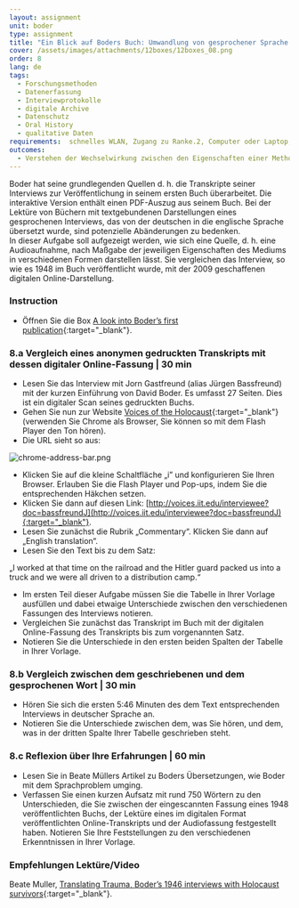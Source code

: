 ```yaml
---
layout: assignment
unit: boder
type: assignment
title: "Ein Blick auf Boders Buch: Umwandlung von gesprochener Sprache in abgetippten Text"
cover: /assets/images/attachments/12boxes/12boxes_08.png
order: 8
lang: de
tags:
  - Forschungsmethoden
  - Datenerfassung
  - Interviewprotokolle
  - digitale Archive
  - Datenschutz
  - Oral History
  - qualitative Daten
requirements:  schnelles WLAN, Zugang zu Ranke.2, Computer oder Laptop, Anwendung auf Computer oder Laptop zum Abspielen von Videos, Account für Timeline
outcomes:
  - Verstehen der Wechselwirkung zwischen den Eigenschaften einer Methode zur Erfassung von Daten, den Eigenschaften des Mediums, über das diese Daten geteilt werden, und der Darstellung dieser Daten.
---
```


Boder hat seine grundlegenden Quellen  d. h. die Transkripte seiner Interviews  zur Veröffentlichung in seinem ersten Buch überarbeitet. Die interaktive Version enthält einen PDF-Auszug aus seinem Buch. Bei der Lektüre von Büchern mit textgebundenen Darstellungen eines gesprochenen Interviews, das von der deutschen in die englische Sprache übersetzt wurde, sind potenzielle Abänderungen zu bedenken.  
In dieser Aufgabe soll aufgezeigt werden, wie sich eine Quelle, d. h. eine Audioaufnahme, nach Maßgabe der jeweiligen Eigenschaften des Mediums in verschiedenen Formen darstellen lässt. Sie vergleichen das Interview, so wie es 1948 im Buch veröffentlicht wurde, mit der 2009 geschaffenen digitalen Online-Darstellung.

<!-- more -->

<!-- briefing-student -->

### Instruction
<!-- section-contents -->

- Öffnen Sie die Box [A look into Boder’s first publication](https://allthingsmoving.com/DB_interactive_2018_07_03/#Intro){:target="_blank"}.

<!-- section -->

### 8.a  Vergleich eines anonymen gedruckten Transkripts mit dessen digitaler Online-Fassung | 30 min
<!-- section-contents -->

- Lesen Sie das Interview mit Jorn Gastfreund (alias Jürgen Bassfreund) mit der kurzen Einführung von David Boder. Es umfasst 27 Seiten. Dies ist ein digitaler Scan seines gedruckten Buchs.
- Gehen Sie nun zur Website [Voices of the Holocaust](http://voices.iit.edu/){:target="_blank"} (verwenden Sie Chrome als Browser, Sie können so mit dem Flash Player den Ton hören). 
- Die URL sieht so aus: 

![chrome-address-bar.png](../../../assets/images/chrome-address-bar.png)

- Klicken Sie auf die kleine Schaltfläche „i” und konfigurieren Sie Ihren Browser. Erlauben Sie die Flash Player und Pop-ups, indem Sie die entsprechenden Häkchen setzen. 
- Klicken Sie dann auf diesen Link: [http://voices.iit.edu/interviewee?doc=bassfreundJ](http://voices.iit.edu/interviewee?doc=bassfreundJ){:target="_blank"}.
- Lesen Sie zunächst die Rubrik „Commentary“. Klicken Sie dann auf „English translation“.
- Lesen Sie den Text bis zu dem Satz:

„I worked at that time on the railroad and the Hitler guard packed us into a truck and we were all driven to a distribution camp.“
 
- Im ersten Teil dieser Aufgabe müssen Sie die Tabelle in Ihrer Vorlage ausfüllen und dabei etwaige Unterschiede zwischen den verschiedenen Fassungen des Interviews notieren.
- Vergleichen Sie zunächst das Transkript im Buch mit der digitalen Online-Fassung des Transkripts bis zum vorgenannten Satz.
- Notieren Sie die Unterschiede in den ersten beiden Spalten der Tabelle in Ihrer Vorlage. 

<!-- section -->

### 8.b  Vergleich zwischen dem geschriebenen und dem gesprochenen Wort | 30 min
<!-- section-contents -->

- Hören Sie sich die ersten 5:46 Minuten des dem Text entsprechenden Interviews in deutscher Sprache an.
- Notieren Sie die Unterschiede zwischen dem, was Sie hören, und dem, was in der dritten Spalte Ihrer Tabelle geschrieben steht.

<!-- section -->

### 8.c  Reflexion über Ihre Erfahrungen | 60 min
<!-- section-contents -->

- Lesen Sie in Beate Müllers Artikel zu Boders Übersetzungen, wie Boder mit dem Sprachproblem umging.
- Verfassen Sie einen kurzen Aufsatz mit rund 750 Wörtern zu den Unterschieden, die Sie zwischen der eingescannten Fassung eines 1948 veröffentlichten Buchs, der Lektüre eines im digitalen Format veröffentlichten Online-Transkripts und der Audiofassung festgestellt haben. Notieren Sie Ihre Feststellungen zu den verschiedenen Erkenntnissen in Ihrer Vorlage.

<!-- section -->

### Empfehlungen Lektüre/Video
<!-- section-contents -->

Beate Muller, [Translating Trauma, Boder’s 1946 interviews with Holocaust survivors](https://www.euppublishing.com/doi/abs/10.3366/tal.2014.0155){:target="_blank"}.

<!-- briefing-teacher -->
